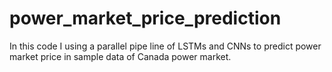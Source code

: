 # power_market_price_prediction
In this code I using a parallel pipe line of LSTMs and CNNs to predict power market price in sample data of Canada power market.
